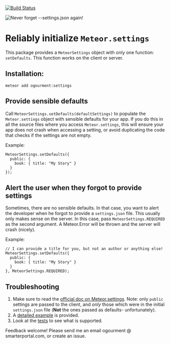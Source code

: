 [![Build Status](https://travis-ci.org/ogourment/settings.svg?branch=master)](https://travis-ci.org/ogourment/settings)

![Never forget --settings.json again!](https://raw.githubusercontent.com/ogourment/settings/master/server_crash_if_no_settings_json.gif)

# Reliably initialize `Meteor.settings`

This package provides a `MeteorSettings` object with only one function: `setDefaults`. This function works on the client or server.

## Installation:
```
meteor add ogourment:settings
```

## Provide sensible defaults

Call `MeteorSettings.setDefaults(defaultSettings)` to populate the `Meteor.settings` object with sensible defaults for your app. If you do this in all the source files where you access `Meteor.settings`, this will ensure your app does not crash when accessing a setting, or avoid duplicating the code that checks if the settings are not empty.

Example:
```
MeteorSettings.setDefaults({
  public: {
    book: { title: "My Story" }
  }
});
```

## Alert the user when they forgot to provide settings

Sometimes, there are no sensible defaults. In that case, you want to alert the developer when he forgot to provide a `settings.json` file. This usually only makes sense on the server. In this case, pass `MeteorSettings.REQUIRED` as the second argument. A Meteor.Error will be thrown and the server will crash (nicely).

Example:
```
// I can provide a title for you, but not an author or anything else!
MeteorSettings.setDefaults({
  public: {
    book: { title: "My Story" }
  }
}, MeteorSettings.REQUIRED);
```

## Troubleshooting

1. Make sure to read the [official doc on Meteor.settings](http://docs.meteor.com/#/full/meteor_settings). Note: only `public` settings are passed to the client, and *only* those which were in the initial `settings.json` file (**Not** the ones passed as defaults- unfortunately).
1. A [detailed example](https://github.com/ogourment/settings/commit/36f120980b091e923a94708c084d05cae79c23b7) is provided.
1. Look at the [tests](https://github.com/ogourment/settings/blob/master/src/settings_tests.js) to see what is supported.

Feedback welcome! Please send me an email ogourment @ smarterportal.com, or create an issue.

